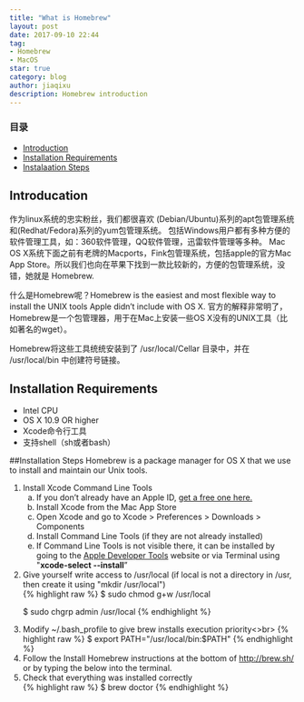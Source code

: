 ```yaml
---
title: "What is Homebrew"
layout: post
date: 2017-09-10 22:44
tag:
- Homebrew
- MacOS
star: true
category: blog
author: jiaqixu
description: Homebrew introduction
---
```


### 目录
- [Introduction](#introduction)
- [Installation Requirements](#installation-requirements)
- [Instalaation Steps](#installation-steps)


## Introducation
作为linux系统的忠实粉丝，我们都很喜欢 (Debian/Ubuntu)系列的apt包管理系统和(Redhat/Fedora)系列的yum包管理系统。 包括Windows用户都有多种方便的软件管理工具，如：360软件管理，QQ软件管理，迅雷软件管理等多种。 Mac OS X系统下面之前有老牌的Macports，Fink包管理系统，包括apple的官方Mac App Store。所以我们也向在苹果下找到一款比较新的，方便的包管理系统，没错，她就是 Homebrew.

什么是Homebrew呢？Homebrew is the easiest and most flexible way to install the UNIX tools Apple didn’t include with OS X. 官方的解释非常明了，Homebrew是一个包管理器，用于在Mac上安装一些OS X没有的UNIX工具（比如著名的wget）。

Homebrew将这些工具统统安装到了 /usr/local/Cellar 目录中，并在 /usr/local/bin 中创建符号链接。
## Installation Requirements
<ul>
<li>Intel CPU</li>
<li>OS X 10.9 OR higher</li>
<li>Xcode命令行工具</li>
<li>支持shell（sh或者bash）</li>
</ul>

##Installation Steps
Homebrew is a package manager for OS X that we use to install and maintain our Unix tools.
<ol type="1">
<li>Install Xcode Command Line Tools
<ol type="a">
<li>If you don’t already have an Apple ID, <a href="https://appleid.apple.com/account#!&page=create">get a free one here.</a></li>
<li>Install Xcode from the Mac App Store</li>
<li>Open Xcode and go to Xcode > Preferences > Downloads > Components</li>
<li>Install Command Line Tools (if they are not already installed)</li>
<li>If Command Line Tools is not visible there, it can be installed by going to the <a href="https://developer.apple.com/download/more/">Apple Developer Tools</a> website or via Terminal using "<strong>xcode-select --install</strong>” </li>
</ol>
</li>
<li>Give yourself write access to /usr/local
(if local is not a directory in /usr, then create it using "mkdir /usr/local")<br>
{% highlight raw %}
$ sudo chmod g+w /usr/local

$ sudo chgrp admin /usr/local
{% endhighlight %}
</li>
<li>Modify ~/.bash_profile to give brew installs execution priority<>br>
{% highlight raw %}
$ export PATH="/usr/local/bin:$PATH"
{% endhighlight %}
</li>
<li>Follow the Install Homebrew instructions at the bottom of <a href="http://brew.sh/">http://brew.sh/</a> or by typing the below into the terminal.</li>
<li>Check that everything was installed correctly<br>
{% highlight raw %}
$ brew doctor
{% endhighlight %}
</li>
</ol>




